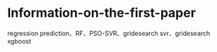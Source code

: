 # Information-on-the-first-paper
regression prediction、RF、PSO-SVR、gridesearch svr、gridesearch xgboost

